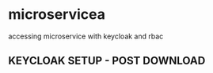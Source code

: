 # microservicea
accessing microservice with keycloak and rbac  


KEYCLOAK SETUP - POST DOWNLOAD
------------------------------



